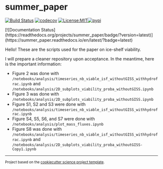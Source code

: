 summer_paper
==============================
[![Build Status](https://github.com/ClimateClara/summer_paper/workflows/Tests/badge.svg)](https://github.com/ClimateClara/summer_paper/actions)
[![codecov](https://codecov.io/gh/ClimateClara/summer_paper/branch/main/graph/badge.svg)](https://codecov.io/gh/ClimateClara/summer_paper)
[![License:MIT](https://img.shields.io/badge/License-MIT-lightgray.svg?style=flt-square)](https://opensource.org/licenses/MIT)[![pypi](https://img.shields.io/pypi/v/summer_paper.svg)](https://pypi.org/project/summer_paper)
<!-- [![conda-forge](https://img.shields.io/conda/dn/conda-forge/summer_paper?label=conda-forge)](https://anaconda.org/conda-forge/summer_paper) -->[![Documentation Status](https://readthedocs.org/projects/summer_paper/badge/?version=latest)](https://summer_paper.readthedocs.io/en/latest/?badge=latest)


Hello! These are the scripts used for the paper on ice-shelf viability.

I will prepare a cleaner repository upon acceptance. In the meantime, here is the important information:

- Figure 2 was done with ``/notebooks/analysis/timeseries_nb_viable_isf_withoutGISS_withhydrofrac.ipynb`` and ``/notebooks/analysis/2D_subplots_viability_proba_withoutGISS.ipynb``
- Figure 3 was done with ``/notebooks/analysis/2D_subplots_viability_proba_withoutGISS.ipynb``
- Figure S1, S2 and S3 were done with ``/notebooks/analysis/timeseries_nb_viable_isf_withoutGISS_withhydrofrac.ipynb``
- Figure S4, S5, S6, and S7 were done with ``/notebooks/analysis/plot_mass_fluxes.ipynb``
- Figure S8 was done with ``/notebooks/analysis/timeseries_nb_viable_isf_withoutGISS_withhydrofrac.ipynb`` and ``/notebooks/analysis/2D_subplots_viability_proba_withoutGISS-Copy1.ipynb``

--------



<p><small>Project based on the <a target="_blank" href="https://github.com/jbusecke/cookiecutter-science-project">cookiecutter science project template</a>.</small></p>
